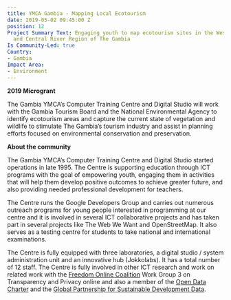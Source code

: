 ```yaml
---
title: YMCA Gambia - Mapping Local Ecotourism
date: 2019-05-02 09:45:00 Z
position: 12
Project Summary Text: Engaging youth to map ecotourism sites in the West Coast Region
  and Central River Region of The Gambia
Is Community-Led: true
Country:
- Gambia
Impact Area:
- Environment
---
```


**2019 Microgrant**  

The Gambia YMCA’s Computer Training Centre and Digital Studio will work with the Gambia Tourism Board and the National Environmental Agency to identify ecotourism areas and capture the current state of vegetation and wildlife to stimulate The Gambia’s tourism industry and assist in planning efforts focused on environmental conservation and preservation.


**About the community**  

The Gambia YMCA’s Computer Training Centre and Digital Studio started operations in late 1995. The Centre is supporting education through ICT programs with the goal of empowering youth, engaging them in activities that will help them develop positive outcomes to achieve greater future, and also providing needed professional development for teachers.

The Centre runs the Google Developers Group and carries out numerous outreach programs for young people interested in programming at our centre and it is involved in several ICT collaborative projects and has taken part in several projects like The Web We Want and OpenStreetMap. It also serves as a testing centre for students to take national and international examinations.

The Centre is fully equipped with three laboratories, a digital studio / system administration unit and an innovative hub (Jokkolabs). It has a total number of 12 staff. The Centre is fully involved in other ICT research and work on related work with the [Freedom Online Coalition](www.freedomonlinecoalition.com)  Work Group 3 on Transparency and Privacy online and also a member of the [Open Data Charter](www.opendatacharter.net) and the [Global Partnership for Sustainable Development Data](www.data4sdgs.org).
